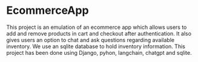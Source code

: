 # EcommerceApp
This project is an emulation of an ecommerce app which allows users to add and remove products in cart and checkout after authentication. It also gives users an option to chat and ask questions regarding available inventory.
We use an sqlite database to hold inventory information. This project has been done using Django, pyhon, langchain, chatgpt and sqlite.


